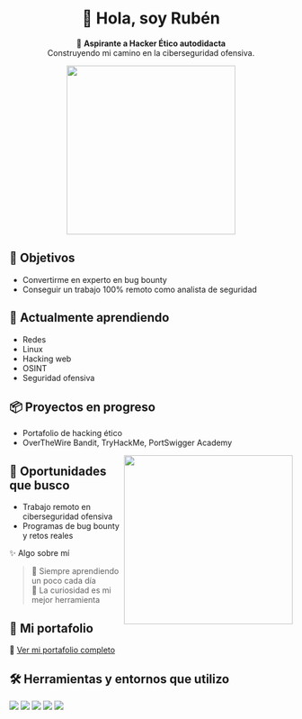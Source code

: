 <h1 align="center">
  👋 Hola, soy Rubén
</h1>

<p align="center">
  🚀 <strong>Aspirante a Hacker Ético autodidacta</strong><br>
  Construyendo mi camino en la ciberseguridad ofensiva.
</p>

<!-- GIF de presentación (ajusta el link tú mismo) -->
<p align="center">
  <img src="https://media1.tenor.com/m/5ry-200hErMAAAAd/hacker-hacker-man.gif" width="300px">
</p>

## 🎯 Objetivos
- Convertirme en experto en bug bounty
- Conseguir un trabajo 100% remoto como analista de seguridad


## 🧠 Actualmente aprendiendo
- Redes
- Linux
- Hacking web
- OSINT
- Seguridad ofensiva

## 📦 Proyectos en progreso
- Portafolio de hacking ético
- OverTheWire Bandit, TryHackMe, PortSwigger Academy

<!-- GIF técnico relacionado con terminales o análisis -->

<img align="right" src="https://media.tenor.com/ZZu2QC-efdUAAAAi/cute-cat-white.gif" width="300px" />


## 💼 Oportunidades que busco
- Trabajo remoto en ciberseguridad ofensiva
- Programas de bug bounty y retos reales




 ✨ Algo sobre mí
> 🌱 Siempre aprendiendo un poco cada día  
> 🧠 La curiosidad es mi mejor herramienta

## 🔗 Mi portafolio
📂 [Ver mi portafolio completo](https://github.com/rubenhack-star/portafolio-hacking-etico)

## 🛠️ Herramientas y entornos que utilizo

<!-- Herramientas en una línea horizontal -->
<p>
  <img src="https://img.shields.io/badge/Kali%20Linux-6C3483?style=for-the-badge&logo=kalilinux&logoColor=white"/>
  <img src="https://img.shields.io/badge/Nmap-884EA0?style=for-the-badge&logo=gnu-bash&logoColor=white"/>
  <img src="https://img.shields.io/badge/Wireshark-7D3C98?style=for-the-badge&logo=wireshark&logoColor=white"/>
  <img src="https://img.shields.io/badge/TryHackMe-8E44AD?style=for-the-badge&logo=tryhackme&logoColor=white"/>
  <img src="https://img.shields.io/badge/Notion-5B2C6F?style=for-the-badge&logo=notion&logoColor=white"/>
</p>
